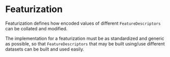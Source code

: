 # Featurization

Featurization defines how encoded values of different `FeatureDescriptors` can be collated and modified.

The implementation for a featurization must be as standardized and generic as possible, so that `FeatureDescriptors` that may be built using/use different datasets can be built and used easily.
